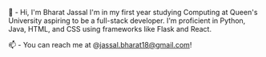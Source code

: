 👋 - Hi, I'm Bharat Jassal 
I'm in my first year studying Computing at Queen's University aspiring to be a full-stack developer.
I'm proficient in Python, Java, HTML, and CSS using frameworks like Flask and React.

📫 - You can reach me at @jassal.bharat18@gmail.com!
